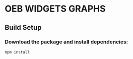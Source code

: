 # OEB WIDGETS GRAPHS


## Build Setup

### Download the package and install dependencies:

```
npm install
```